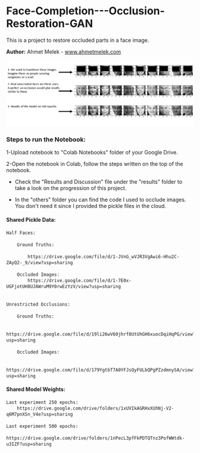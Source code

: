 # Face-Completion---Occlusion-Restoration-GAN

This is a project to restore occluded parts in a face image.


__Author:__ Ahmet Melek - www.ahmetmelek.com 


![Results](https://github.com/ahmetmeleq/Face-Completion---Occlusion-Restoration-GAN/blob/master/results/Results%20500%20Epochs.jpg)


### Steps to run the Notebook:

1-Upload notebook to "Colab Notebooks" folder of your Google Drive.

2-Open the notebook in Colab, follow the steps written on the top of the notebook.


* Check the "Results and Discussion" file under the "results" folder to take a look on the progression of this project.

* In the "others" folder you can find the code I used to occlude images. You don't need it since I provided the pickle files in the cloud.


#### Shared Pickle Data:

	Half Faces:

		Ground Truths:

			https://drive.google.com/file/d/1-JVnG_wVJR3VgAwi6-Hhu2C-ZAyQ2-_9/view?usp=sharing

		Occluded Images:
			https://drive.google.com/file/d/1-7E0x-UGFjotUH8UJAWruM9Y0rwEzYzV/view?usp=sharing


	Unrestricted Occlusions:

		Ground Truths:

			https://drive.google.com/file/d/19li26wV60jhrf8UtUhGH6xuocDqiHqPG/view?usp=sharing

		Occluded Images:

			https://drive.google.com/file/d/179YgtbT7A0YFJsQyFULbQPgPZzdmnySA/view?usp=sharing





#### Shared Model Weights:

	Last experiment 250 epochs:
		https://drive.google.com/drive/folders/1xUVIkAGRHxXUhNj-V2-q6M7pnXSn_V4e?usp=sharing

	Last experiment 500 epochs:
		https://drive.google.com/drive/folders/1nPecL3pfFkPDTQTnz3PofWWtdk-u3IZF?usp=sharing
